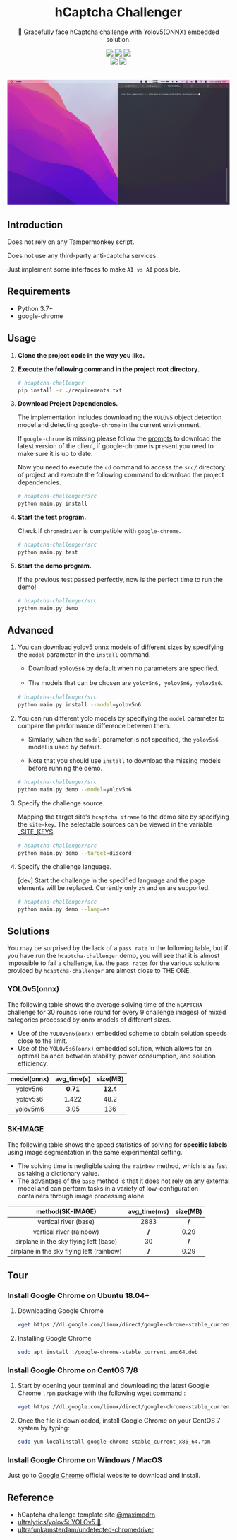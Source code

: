 <div align="center">
    <h1> hCaptcha Challenger</h1>
    <p>🚀 Gracefully face hCaptcha challenge with Yolov5(ONNX) embedded solution.</p>
    <img src="https://img.shields.io/static/v1?message=reference&color=blue&style=for-the-badge&logo=micropython&label=python">
    <img src="https://img.shields.io/github/license/QIN2DIM/hcaptcha-challenger?style=for-the-badge">
    <a href="https://github.com/QIN2DIM/hcaptcha-challenger/releases"><img src="https://img.shields.io/github/downloads/qin2dim/hcaptcha-challenger/total?style=for-the-badge"></a>
	<br>
    <a href="https://github.com/QIN2DIM/hcaptcha-challenger/"><img src="https://img.shields.io/github/stars/QIN2DIM/hcaptcha-challenger?style=social"></a>
	<a href = "https://t.me/joinchat/HlB9SQJubb5VmNU5"><img src="https://img.shields.io/static/v1?style=social&logo=telegram&label=chat&message=studio" ></a>
	<br>
	<br>
</div>

![hcaptcha-challenger-demo](https://github.com/QIN2DIM/img_pool/blob/main/img/hcaptcha-challenger3.gif)

## Introduction

Does not rely on any Tampermonkey script.

Does not use any third-party anti-captcha services.

Just implement some interfaces to make `AI vs AI` possible.

## Requirements

- Python 3.7+
- google-chrome

## Usage

1. **Clone the project code in the way you like.**

2. **Execute the following command in the project root directory.**

   ```bash
   # hcaptcha-challenger
   pip install -r ./requirements.txt
   ```

3. **Download Project Dependencies.**

   The implementation includes downloading the `YOLOv5` object detection model and detecting `google-chrome` in the current environment.

   If `google-chrome` is missing please follow the [prompts](#tour) to download the latest version of the client, if google-chrome is present you need to make sure it is up to date.

   Now you need to execute the `cd` command to access the  `src/` directory of project and execute the following command to download the project dependencies.

   ```bash
   # hcaptcha-challenger/src
   python main.py install
   ```

4. **Start the test program.**

   Check if `chromedriver` is compatible with `google-chrome`.

   ```bash
   # hcaptcha-challenger/src
   python main.py test
   ```

5. **Start the demo program.**

   If the previous test passed perfectly, now is the perfect time to run the demo!

   ```bash
   # hcaptcha-challenger/src
   python main.py demo
   ```

## Advanced

1. You can download yolov5 onnx models of different sizes by specifying the `model` parameter in the `install` command.

   - Download `yolov5s6` by default when no parameters are specified. 

   - The models that can be chosen are `yolov5n6`，`yolov5m6`，`yolov5s6`.

   ```bash
   # hcaptcha-challenger/src
   python main.py install --model=yolov5n6
   ```

2. You can run different yolo models by specifying the `model` parameter to compare the performance difference between them.

   - Similarly, when the `model` parameter is not specified, the `yolov5s6` model is used by default.

   - Note that you should use `install` to download the missing models before running the demo.

   ```bash
   # hcaptcha-challenger/src
   python main.py demo --model=yolov5n6
   ```

3. Specify the challenge source.

   Mapping the target site's `hcaptcha iframe` to the demo site by specifying the `site-key`. The selectable sources can be viewed in the variable [_SITE_KEYS](https://github.com/QIN2DIM/hcaptcha-challenger/blob/main/src/services/settings.py).

   ```bash
   # hcaptcha-challenger/src
   python main.py demo --target=discord
   ```
   
4. Specify the challenge language.

   [dev] Start the challenge in the specified language and the page elements will be replaced. Currently only `zh` and `en` are supported.

   ```bash
   # hcaptcha-challenger/src
   python main.py demo --lang=en
   ```

## Solutions

You may be surprised by the lack of a `pass rate` in the following table, but if you have run the `hcaptcha-challenger` demo, you will see that it is almost impossible to fail a challenge, i.e. the `pass rates` for the various solutions provided by `hcaptcha-challenger` are almost close to THE ONE.

### YOLOv5(onnx)

The following table shows the average solving time of the `hCAPTCHA` challenge for 30 rounds (one round for every 9 challenge images) of mixed categories processed by onnx models of different sizes.

- Use of the `YOLOv5n6(onnx)` embedded scheme to obtain solution speeds close to the limit.
- Use of the `YOLOv5s6(onnx)` embedded solution, which allows for an optimal balance between stability, power consumption, and solution efficiency.

| model(onnx) | avg_time(s) | size(MB) |
| :---------: | :---------: | :------: |
|  yolov5n6   |  **0.71**   | **12.4** |
|  yolov5s6   |    1.422    |   48.2   |
|  yolov5m6   |    3.05     |   136    |

### SK-IMAGE

The following table shows the speed statistics of solving for **specific labels** using image segmentation in the same experimental setting.

- The solving time is negligible using the `rainbow` method, which is as fast as taking a dictionary value.
- The advantage of the `base` method is that it does not rely on any external model and can perform tasks in a variety of low-configuration containers through image processing alone.

|             method(SK-IMAGE)              | avg_time(ms) | size(MB) |
| :---------------------------------------: | :----------: | :------: |
|           vertical river (base)           |     2883     |  **/**   |
|         vertical river (rainbow)          |    **/**     |   0.29   |
|  airplane in the sky flying left (base)   |      30      |  **/**   |
| airplane in the sky flying left (rainbow) |    **/**     |   0.29   |

## Tour

<span id="tour"></span>

### Install Google Chrome on Ubuntu 18.04+

1. Downloading Google Chrome

   ```bash
   wget https://dl.google.com/linux/direct/google-chrome-stable_current_amd64.deb
   ```

2. Installing Google Chrome

   ```bash
   sudo apt install ./google-chrome-stable_current_amd64.deb
   ```

### Install Google Chrome on CentOS 7/8

1. Start by opening your terminal and downloading the latest Google Chrome `.rpm` package with the following [wget command](https://linuxize.com/post/wget-command-examples/) :

   ```bash
   wget https://dl.google.com/linux/direct/google-chrome-stable_current_x86_64.rpm
   ```

2. Once the file is downloaded, install Google Chrome on your CentOS 7 system by typing:

   ```bash
   sudo yum localinstall google-chrome-stable_current_x86_64.rpm
   ```

### Install Google Chrome on Windows / MacOS

Just go to [Google Chrome](https://www.google.com/chrome/) official website to download and install.

## Reference

- hCaptcha challenge template site [@maximedrn](https://github.com/maximedrn/hcaptcha-solver-python-selenium)
- [ultralytics/yolov5: YOLOv5 🚀 ](https://github.com/ultralytics/yolov5)
- [ultrafunkamsterdam/undetected-chromedriver](https://github.com/ultrafunkamsterdam/undetected-chromedriver)
